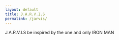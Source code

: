 ```yaml
---
layout: default
title: J.A.R.V.I.S
permalink: /jarvis/
---
```


J.A.R.V.I.S be inspired by the one and only IRON MAN


